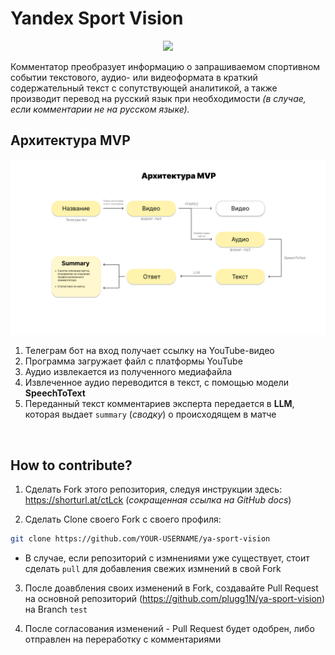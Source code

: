 <h1>Yandex Sport Vision</h1>

<p align="center">
<img src="https://img.shields.io/badge/PYTHON-black?style=for-the-badge&logo=python&logoColor=gold"/> <!--Py-->
</p>

Комментатор преобразует информацию о запрашиваемом спортивном событии текстового, аудио- или видеоформата в краткий содержательный текст с сопутствующей аналитикой, а также производит перевод на русский язык при необходимости *(в случае, если комментарии не на русском языке).*
<br>

<h2>Архитектура MVP</h2>

<img src='Images/architecture.png'>

<br>

1. Телеграм бот на вход получает ссылку на YouTube-видео
2. Программа загружает файл с платформы YouTube
3. Аудио извлекается из полученного медиафайла
4. Извлеченное аудио переводится в текст, с помощью модели **SpeechToText**
5. Переданный текст комментариев эксперта передается в **LLM**, которая выдает `summary` (*сводку*) о происходящем в матче

<br>

<h2>How to contribute?</h2>

1. Сделать Fork этого репозитория, следуя инструкции здесь: https://shorturl.at/ctLck (*сокращенная ссылка на GitHub docs*)

2. Сделать Clone своего Fork с своего профиля:
```bash
git clone https://github.com/YOUR-USERNAME/ya-sport-vision
```
- В случае, если репозиторий с измнениями уже существует, стоит сделать `pull` для добавления свежих измнений в свой Fork

3. После доавбления своих изменений в Fork, создавайте Pull Request на основной репозиторий (https://github.com/plugg1N/ya-sport-vision) на Branch `test`

4. После согласования изменений - Pull Request будет одобрен, либо отправлен на переработку с комментариями
